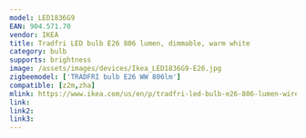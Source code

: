```yaml
---
model: LED1836G9
EAN: 904.571.70
vendor: IKEA
title: Tradfri LED bulb E26 806 lumen, dimmable, warm white
category: bulb
supports: brightness
image: /assets/images/devices/Ikea_LED1836G9-E26.jpg
zigbeemodel: ['TRADFRI bulb E26 WW 806lm']
compatible: [z2m,zha]
mlink: https://www.ikea.com/us/en/p/tradfri-led-bulb-e26-806-lumen-wireless-dimmable-warm-white-opal-90457170/
link: 
link2: 
link3: 
---
```

